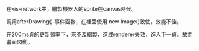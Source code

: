 在vis-network中，繪製機器人的sprite在canvas時候。

調用afterDrawing() 事件函數，在裡面使用 new Image()致使，效能不佳。

在200ms貞的更新頻率下，來不及繪製，造成renderer失效，進入下一貞。故而畫面閃動。